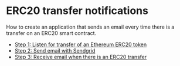 # ERC20 transfer notifications

How to create an application that sends an email every time there is a transfer on an ERC20 smart contract.

- [Step 1: Listen for transfer of an Ethereum ERC20 token](listen-for-transfers-of-an-ethereum-erc20-token.md)
- [Step 2: Send email with Sendgrid](send-emails-with-sendgrid.md)
- [Step 3: Receive email when there is an ERC20 transfer](receive-email-when-there-is-an-erc20-transfer.md)
